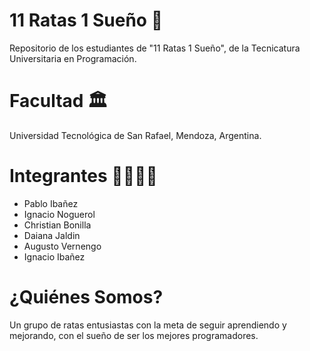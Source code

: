 # 11 Ratas 1 Sueño 🐀
Repositorio de los estudiantes de "11 Ratas 1 Sueño", de la Tecnicatura Universitaria en Programación.
# Facultad 🏛️
Universidad Tecnológica de San Rafael, Mendoza, Argentina.
# Integrantes 👩‍💻👨‍💻
- Pablo Ibañez
- Ignacio Noguerol
- Christian Bonilla
- Daiana Jaldin
- Augusto Vernengo
- Ignacio Ibañez
# ¿Quiénes Somos?
Un grupo de ratas entusiastas con la meta de seguir aprendiendo y mejorando, con el sueño de ser los mejores programadores.
